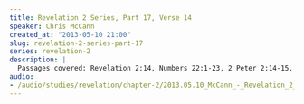 ```yaml
--- 
title: Revelation 2 Series, Part 17, Verse 14
speaker: Chris McCann
created_at: "2013-05-10 21:00"
slug: revelation-2-series-part-17
series: revelation-2
description: |
  Passages covered: Revelation 2:14, Numbers 22:1-23, 2 Peter 2:14-15, Jude 10-11.
audio: 
- /audio/studies/revelation/chapter-2/2013.05.10_McCann_-_Revelation_2_Series_Part_17.yaml
---
```

